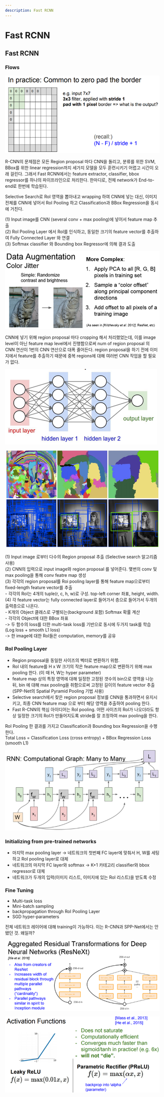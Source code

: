 ```yaml
---
description: Fast RCNN
---
```


# Fast RCNN

## Fast RCNN

### Flows

![](../.gitbook/assets/image%20%28106%29.png)

 R-CNN의 문제점은 모든 Region proposal 마다 CNN을 돌리고, 분류를 위한 SVM, BBox를 위한 linear regression까지 세가지 모델을 모두 훈련시키기 어렵고 시간이 오래 걸린다. 그래서 Fast RCNN에서는 feature extractor, classifier, bbox regressor를 하나의 파이프라인으로 처리한다. 한마디로, 전체 network가 End-to-end로 한번에 학습된다.  
  
Selective Search로 RoI 영역을 뽑아내고 wrapping 하여 CNN에 넣는 대신, 이미지 전체를 CNN에 넣어서 RoI Pooling 하고 Classification과 BBox Regression을 동시에 거친다.  
    
\(1\) Input image를 CNN \(several conv + max pooling\)에 넣어서 feature map 추출  
\(2\) RoI Pooling Layer 에서 RoI를 인식하고, 동일한 크기의 feature vector를 추출하여 Fully Connected Layer 와 연결  
\(3\) Softmax classifier 와 Bounding box Regressor에 의해 결과 도출

![](../.gitbook/assets/image%20%2863%29.png)

CNN에 넣기 위해 region proposal 마다 cropping 해서 처리했었는데, 이를 image level이 아닌 feature map level에서 진행함으로써 num of region proposal 의 CNN 연산이 1번의 CNN 연산으로 대폭 줄어든다. region proposal을 하기 전에 이미지에서 feature를 추출하기 때문에 중복 regions에 대해 여러번 CNN 작업을 할 필요가 없다.

![](../.gitbook/assets/image%20%28187%29.png)

![](../.gitbook/assets/image%20%28230%29.png)

 \(1\) Input image 로부터 다수의 Region proposal 추출 \(Selective search 알고리즘 사용\)  
\(2\) CNN의 입력으로 input image와 region proposal 를 넣어준다. 몇번의 conv 및 max pooling을 통해 conv featre map 생성  
\(3\) 각각의 region proposal를 Roi pooling layer를 통해 feature map으로부터 fixed-length feature vector를 추출  
    - 각각의 RoI는 4개의 tuple\(r, c, h, w\)로 구성. top-left corner 좌표, height, width.  
\(4\) 각 feature vector는 fully connected layer로 들어가서 층으로 들어가서 두개의 출력층으로 나온다.  
    - K개의 Object 클래스로 구별되는\(background 포함\) Softmax 확률 계산  
    - 각각의 Object에 대한 BBox 좌표  
        -&gt; 두 함수의 loss를 더한 multi-task loss를 기반으로 동시에 두가지 task를 학습 \(Log loss + smooth L1 loss\)  
        -&gt; 한 image에 대한 RoI들은 computation, memory를 공유

### RoI Pooling Layer

 - Region proposal을 동일한 사이즈의 벡터로 변환하기 위함.  
 - RoI 내의 feature를 H x W 크기의 작은 feature map으로 변환하기 위해 max pooling 한다. \(이 때 H, W는 hyper parameter\)  
 - feature map 상의 특정 영역에 대해 일정한 고정된 갯수의 bin으로 영역을 나눈 뒤, bin 에 대해 max pooling을 취함으로써 고정된 길이의 feature vector 추출 \(SPP-Net의 Spatial Pyramid Pooling 기법 사용\)  
- Selective search에서 찾은 region proposal 정보를 CNN을 통과하면서 유지시키고, 최종 CNN feature map 으로 부터 해당 영역을 추출하여 pooling 한다.  
 - Fast R-CNN의 핵심 아이디어는 RoI pooling. 어떤 사이즈의 RoI가 나오더라도 항상 일정한 크기의 RoI가 만들어지도록 stride를 잘 조정하여 max pooling을 한다.  
  
RoI Pooling 한 결과를 가지고 Classification과 Bounding box Regression을 수행한다.  
Total Loss = Classification Loss \(cross entropy\) + BBox Regression Loss \(smooth L1\)

![](../.gitbook/assets/image%20%2874%29.png)

### Initializing from pre-trained networks

 - 마지막 max pooling layer -&gt; 네트워크의 첫번째 FC layer에 맞춰서 H, W를 세팅하고 RoI pooling layer로 대체  
 - 네트워크의 마지막 FC layer와 softmax -&gt; K+1 카테고리 classifier와 bbox regressor로 대체  
 - 네트워크가 두개의 입력\(이미지 리스트, 이미지에 있는 RoI 리스트\)을 받도록 수정

### Fine Tuning

 - Multi-task loss  
 - Mini-batch sampling  
 - backpropagation through RoI Pooling Layer  
 - SGD hyper-parameters  
  
전체 네트워크 레이어에 대해 training이 가능하다. 이는 R-CNN과 SPP-Net에서는 안됐던 것. 왜일까?

![](../.gitbook/assets/image%20%28286%29.png)

![](../.gitbook/assets/image%20%28307%29.png)

